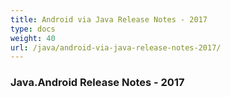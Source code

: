 ```yaml
---
title: Android via Java Release Notes - 2017
type: docs
weight: 40
url: /java/android-via-java-release-notes-2017/
---
```


### Java.Android Release Notes - 2017

